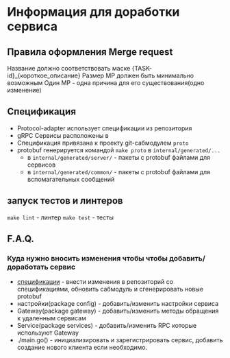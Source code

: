 # Информация для доработки сервиса


## Правила оформления Merge request
Название должно соответствовать маске {TASK-id}_{короткое_описание}
Размер МР должен быть минимально возможным 
Один МР - одна причина для его существования(одно изменение)

## Спецификация
* Protocol-adapter использует спецификации из репозитория <link>
* gRPC Сервисы расположены в <link>
* Спецификация привязана к проекту git-сабмодулем `proto`
* protobuf генерируется командой `make proto` в `internal/generated/...`
   * в `internal/generated/server/` - пакеты с protobuf файлами для сервисов
   * в `internal/generated/common/` - пакеты с protobuf файлами для вспомагательных сообщений

## запуск тестов и линтеров
`make lint` - линтер
`make test` - тесты

## F.A.Q.
### Куда нужно вносить изменения чтобы чтобы добавить/доработать сервис
* [спецификации](#Спецификация) - внести изменения в репозиторий со спецификациями, обновить сабмодуль и сгенерировать новые protobuf
* настройки(package config) - добавить/изменить настройки сервиса
* Gateway(package gateway) - добавить/изменить методы обращения к удаленным сервисам
* Service(package services) - добавить/изменить RPC которые используют Gateway
* ./main.go() - инициализировать и зарегистрировать сервис, добавить создание нового клиента если необходимо.
